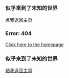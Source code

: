 ### 似乎来到了未知的世界

[点我返回主页](index.md)

### Error: 404

[Click here to the homepage](index.md)

### 似乎來到了未知的世界

[點我返回主頁](index.md)